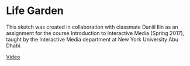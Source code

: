 # Life Garden
This sketch was created in collaboration with classmate Daniil Ilin as an assignment for the course Introduction to Interactive Media (Spring 2017), taught by the Interactive Media department at New York University Abu Dhabi.

[Video](https://www.youtube.com/watch?v=CL198lU_Mq8&feature=emb_title)
